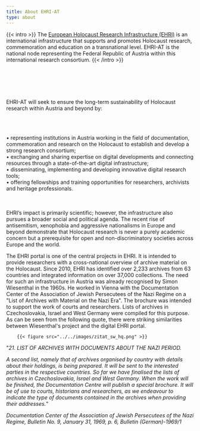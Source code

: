 ```yaml
---
title: About EHRI-AT
type: about
---
```


{{< intro >}}
The [European Holocaust Research Infrastructure (EHRI)](https://www.ehri-project.eu) is an international infrastructure that supports and promotes Holocaust research, commemoration and education on a transnational level. EHRI-AT is the national node representing the Federal Republic of Austria within this international research consortium.
{{< /intro >}}

<br/><br/> 
<br/><br/>

EHRI-AT will seek to ensure the long-term sustainability of Holocaust research within Austria and beyond by:

<br/><br/> 

•	representing institutions in Austria working in the field of documentation, commemoration and research on the Holocaust to establish and develop a strong research consortium;\
•	exchanging and sharing expertise on digital developments and connecting resources through a state-of-the-art digital infrastructure;\
•	disseminating, implementing and developing innovative digital research tools;\
•	offering fellowships and training opportunities for researchers, archivists and heritage professionals.

<br/><br/>
EHRI’s impact is primarily scientific; however, the infrastructure also pursues a broader social and political agenda. The recent rise of antisemitism, xenophobia and aggressive nationalisms in Europe and beyond demonstrate that Holocaust research is never a purely academic concern but a prerequisite for open and non-discriminatory societies across Europe and the world.

The EHRI portal is one of the central projects in EHRI. It is intended to provide researchers with a cross-national overview of archive material on the Holocaust. Since 2010, EHRI has identified over 2,233 archives from 63 countries and integrated information on over 37,000 collections. The need for such an infrastructure in Austria was already recognised by Simon Wiesenthal in the 1960s. He worked in Vienna with the Documentation Center of the Association of Jewish Persecutees of the Nazi Regime on a "List of Archives with Material on the Nazi Era". The brochure was intended to support the work of courts and researchers. Lists of archives in Czechoslovakia, Israel and West Germany were compiled for this purpose. As can be seen from the following quote, there were striking similarities between Wiesenthal's project and the digital EHRI portal.

        {{< figure src="../../images/zitat_sw_hq.png" >}}

"_21. LIST OF ARCHIVES WITH DOCUMENTS ABOUT THE NAZI PERIOD._

_A second list, namely that of archives organised by country with details about their holdings, is being prepared. It will be sent to the interested parties in the respective countries. So far we have finalised the lists of archives in Czechoslovakia, Israel and West Germany. When the work will be finished, the Documentation Centre will publish a special brochure. It will be of use to courts, historians and researchers, as we endeavour to indicate the type of documents contained in the archives when providing their addresses._"

_Documentation Center of the Association of Jewish Persecutees of the Nazi Regime, Bulletin No. 9, January 31, 1969, p. 6, Bulletin (German)-1969/1_
